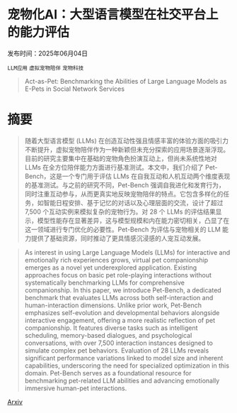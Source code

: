# 宠物化AI：大型语言模型在社交平台上的能力评估

发布时间：2025年06月04日

`LLM应用` `虚拟宠物陪伴` `宠物科技`

> Act-as-Pet: Benchmarking the Abilities of Large Language Models as E-Pets in Social Network Services

# 摘要

> 随着大型语言模型 (LLMs) 在创造互动性强且情感丰富的体验方面的吸引力不断提升，虚拟宠物陪伴作为一种新颖但未充分探索的应用场景逐渐浮现。目前的研究主要集中在基础的宠物角色扮演互动上，但尚未系统性地对 LLMs 在全方位陪伴能力方面进行基准测试。本文中，我们介绍了 Pet-Bench，这是一个专门用于评估 LLMs 在自我互动和人机互动两个维度表现的基准测试。与之前的研究不同，Pet-Bench 强调自我进化和发育行为，同时注重互动参与，从而更真实地反映宠物陪伴的特点。它包含多样化的任务，如智能日程安排、基于记忆的对话以及心理层面的交流，设计了超过 7,500 个互动实例来模拟复杂的宠物行为。对 28 个 LLMs 的评估结果显示，模型性能存在显著差异，这与模型规模和内在能力密切相关，凸显了在这一领域进行专门优化的必要性。Pet-Bench 为评估与宠物相关的 LLM 能力提供了基础资源，同时推动了更具情感沉浸感的人宠互动发展。

> As interest in using Large Language Models (LLMs) for interactive and emotionally rich experiences grows, virtual pet companionship emerges as a novel yet underexplored application. Existing approaches focus on basic pet role-playing interactions without systematically benchmarking LLMs for comprehensive companionship. In this paper, we introduce Pet-Bench, a dedicated benchmark that evaluates LLMs across both self-interaction and human-interaction dimensions. Unlike prior work, Pet-Bench emphasizes self-evolution and developmental behaviors alongside interactive engagement, offering a more realistic reflection of pet companionship. It features diverse tasks such as intelligent scheduling, memory-based dialogues, and psychological conversations, with over 7,500 interaction instances designed to simulate complex pet behaviors. Evaluation of 28 LLMs reveals significant performance variations linked to model size and inherent capabilities, underscoring the need for specialized optimization in this domain. Pet-Bench serves as a foundational resource for benchmarking pet-related LLM abilities and advancing emotionally immersive human-pet interactions.

[Arxiv](https://arxiv.org/abs/2506.03761)